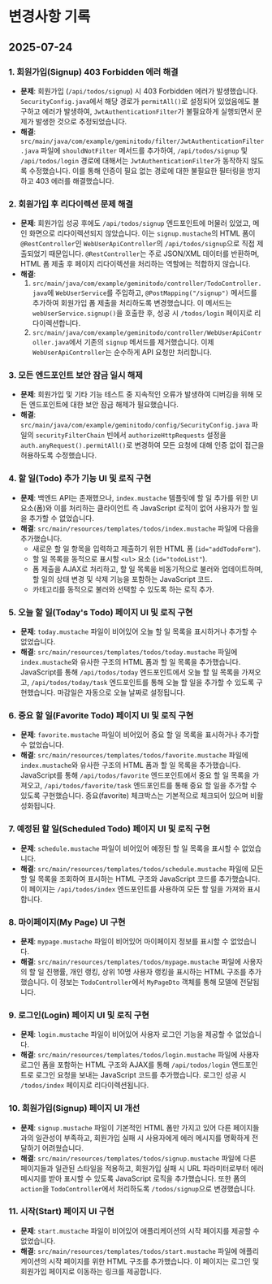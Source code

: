 # 변경사항 기록

## 2025-07-24

### 1. 회원가입(Signup) 403 Forbidden 에러 해결

-   **문제**: 회원가입 (`/api/todos/signup`) 시 403 Forbidden 에러가 발생했습니다. `SecurityConfig.java`에서 해당 경로가 `permitAll()`로 설정되어 있었음에도 불구하고 에러가 발생하여, `JwtAuthenticationFilter`가 불필요하게 실행되면서 문제가 발생한 것으로 추정되었습니다.
-   **해결**: `src/main/java/com/example/geminitodo/filter/JwtAuthenticationFilter.java` 파일에 `shouldNotFilter` 메서드를 추가하여, `/api/todos/signup` 및 `/api/todos/login` 경로에 대해서는 `JwtAuthenticationFilter`가 동작하지 않도록 수정했습니다. 이를 통해 인증이 필요 없는 경로에 대한 불필요한 필터링을 방지하고 403 에러를 해결했습니다.

### 2. 회원가입 후 리다이렉션 문제 해결

-   **문제**: 회원가입 성공 후에도 `/api/todos/signup` 엔드포인트에 머물러 있었고, 메인 화면으로 리다이렉션되지 않았습니다. 이는 `signup.mustache`의 HTML 폼이 `@RestController`인 `WebUserApiController`의 `/api/todos/signup`으로 직접 제출되었기 때문입니다. `@RestController`는 주로 JSON/XML 데이터를 반환하며, HTML 폼 제출 후 페이지 리다이렉션을 처리하는 역할에는 적합하지 않습니다.
-   **해결**: 
    1.  `src/main/java/com/example/geminitodo/controller/TodoController.java`에 `WebUserService`를 주입하고, `@PostMapping("/signup")` 메서드를 추가하여 회원가입 폼 제출을 처리하도록 변경했습니다. 이 메서드는 `webUserService.signup()`을 호출한 후, 성공 시 `/todos/login` 페이지로 리다이렉션합니다.
    2.  `src/main/java/com/example/geminitodo/controller/WebUserApiController.java`에서 기존의 `signup` 메서드를 제거했습니다. 이제 `WebUserApiController`는 순수하게 API 요청만 처리합니다.

### 3. 모든 엔드포인트 보안 잠금 일시 해제

-   **문제**: 회원가입 및 기타 기능 테스트 중 지속적인 오류가 발생하여 디버깅을 위해 모든 엔드포인트에 대한 보안 잠금 해제가 필요했습니다.
-   **해결**: `src/main/java/com/example/geminitodo/config/SecurityConfig.java` 파일의 `securityFilterChain` 빈에서 `authorizeHttpRequests` 설정을 `auth.anyRequest().permitAll()`로 변경하여 모든 요청에 대해 인증 없이 접근을 허용하도록 수정했습니다.

### 4. 할 일(Todo) 추가 기능 UI 및 로직 구현

-   **문제**: 백엔드 API는 존재했으나, `index.mustache` 템플릿에 할 일 추가를 위한 UI 요소(폼)와 이를 처리하는 클라이언트 측 JavaScript 로직이 없어 사용자가 할 일을 추가할 수 없었습니다.
-   **해결**: `src/main/resources/templates/todos/index.mustache` 파일에 다음을 추가했습니다.
    -   새로운 할 일 항목을 입력하고 제출하기 위한 HTML 폼 (`id="addTodoForm"`).
    -   할 일 목록을 동적으로 표시할 `<ul>` 요소 (`id="todoList"`).
    -   폼 제출을 AJAX로 처리하고, 할 일 목록을 비동기적으로 불러와 업데이트하며, 할 일의 상태 변경 및 삭제 기능을 포함하는 JavaScript 코드.
    -   카테고리를 동적으로 불러와 선택할 수 있도록 하는 로직 추가.

### 5. 오늘 할 일(Today's Todo) 페이지 UI 및 로직 구현

-   **문제**: `today.mustache` 파일이 비어있어 오늘 할 일 목록을 표시하거나 추가할 수 없었습니다.
-   **해결**: `src/main/resources/templates/todos/today.mustache` 파일에 `index.mustache`와 유사한 구조의 HTML 폼과 할 일 목록을 추가했습니다. JavaScript를 통해 `/api/todos/today` 엔드포인트에서 오늘 할 일 목록을 가져오고, `/api/todos/today/task` 엔드포인트를 통해 오늘 할 일을 추가할 수 있도록 구현했습니다. 마감일은 자동으로 오늘 날짜로 설정됩니다.

### 6. 중요 할 일(Favorite Todo) 페이지 UI 및 로직 구현

-   **문제**: `favorite.mustache` 파일이 비어있어 중요 할 일 목록을 표시하거나 추가할 수 없었습니다.
-   **해결**: `src/main/resources/templates/todos/favorite.mustache` 파일에 `index.mustache`와 유사한 구조의 HTML 폼과 할 일 목록을 추가했습니다. JavaScript를 통해 `/api/todos/favorite` 엔드포인트에서 중요 할 일 목록을 가져오고, `/api/todos/favorite/task` 엔드포인트를 통해 중요 할 일을 추가할 수 있도록 구현했습니다. 중요(favorite) 체크박스는 기본적으로 체크되어 있으며 비활성화됩니다.

### 7. 예정된 할 일(Scheduled Todo) 페이지 UI 및 로직 구현

-   **문제**: `schedule.mustache` 파일이 비어있어 예정된 할 일 목록을 표시할 수 없었습니다.
-   **해결**: `src/main/resources/templates/todos/schedule.mustache` 파일에 모든 할 일 목록을 조회하여 표시하는 HTML 구조와 JavaScript 코드를 추가했습니다. 이 페이지는 `/api/todos/index` 엔드포인트를 사용하여 모든 할 일을 가져와 표시합니다.

### 8. 마이페이지(My Page) UI 구현

-   **문제**: `mypage.mustache` 파일이 비어있어 마이페이지 정보를 표시할 수 없었습니다.
-   **해결**: `src/main/resources/templates/todos/mypage.mustache` 파일에 사용자의 할 일 진행률, 개인 랭킹, 상위 10명 사용자 랭킹을 표시하는 HTML 구조를 추가했습니다. 이 정보는 `TodoController`에서 `MyPageDto` 객체를 통해 모델에 전달됩니다.

### 9. 로그인(Login) 페이지 UI 및 로직 구현

-   **문제**: `login.mustache` 파일이 비어있어 사용자 로그인 기능을 제공할 수 없었습니다.
-   **해결**: `src/main/resources/templates/todos/login.mustache` 파일에 사용자 로그인 폼을 포함하는 HTML 구조와 AJAX를 통해 `/api/todos/login` 엔드포인트로 로그인 요청을 보내는 JavaScript 코드를 추가했습니다. 로그인 성공 시 `/todos/index` 페이지로 리다이렉션됩니다.

### 10. 회원가입(Signup) 페이지 UI 개선

-   **문제**: `signup.mustache` 파일이 기본적인 HTML 폼만 가지고 있어 다른 페이지들과의 일관성이 부족하고, 회원가입 실패 시 사용자에게 에러 메시지를 명확하게 전달하기 어려웠습니다.
-   **해결**: `src/main/resources/templates/todos/signup.mustache` 파일에 다른 페이지들과 일관된 스타일을 적용하고, 회원가입 실패 시 URL 파라미터로부터 에러 메시지를 받아 표시할 수 있도록 JavaScript 로직을 추가했습니다. 또한 폼의 `action`을 `TodoController`에서 처리하도록 `/todos/signup`으로 변경했습니다.

### 11. 시작(Start) 페이지 UI 구현

-   **문제**: `start.mustache` 파일이 비어있어 애플리케이션의 시작 페이지를 제공할 수 없었습니다.
-   **해결**: `src/main/resources/templates/todos/start.mustache` 파일에 애플리케이션의 시작 페이지를 위한 HTML 구조를 추가했습니다. 이 페이지는 로그인 및 회원가입 페이지로 이동하는 링크를 제공합니다.

